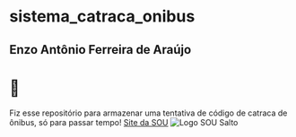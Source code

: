 # sistema_catraca_onibus
## Enzo Antônio Ferreira de Araújo
 # 🚌
 Fiz esse repositório para armazenar uma tentativa de código de catraca de ônibus, só para passar tempo!
 [Site da SOU](https://soutransportes.com.br/salto/)
 ![Logo SOU Salto](https://soutransportes.com.br/wp-content/uploads/2025/02/logo-sou.jpg)
